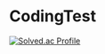 # CodingTest
[![Solved.ac Profile](http://mazassumnida.wtf/api/v2/generate_badge?boj=yell0315)](https://solved.ac/yell0315/)
